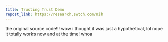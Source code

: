 ```yaml
---
title: Trusting Trust Demo
repost_link: https://research.swtch.com/nih
---
```


the original source code!!! wow i thought it was just a hypothetical, lol nope it totally works now and at the time! whoa
